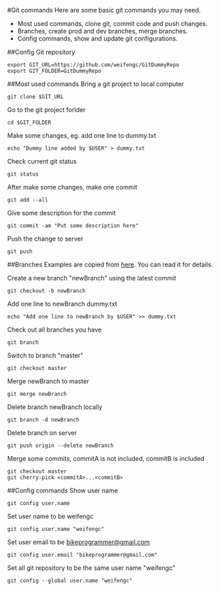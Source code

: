 #Git commands
Here are some basic git commands you may need.
- Most used commands, clone git, commit code and push changes.
- Branches, create prod and dev branches, merge branches.
- Config commands, show and update git configurations.

##Config Git repository
```
export GIT_URL=https://github.com/weifengc/GitDummyRepo
export GIT_FOLDER=GitDummyRepo
```

##Most used commands
Bring a git project to local computer
```
git clone $GIT_URL
```
Go to the git project forlder
```
cd $GIT_FOLDER
```
Make some changes, eg. add one line to dummy.txt
```
echo "Dummy line added by $USER" > dummy.txt
```
Check current git status
```
git status
```
After make some changes, make one commit
```
git add --all
```
Give some description for the commit
```
git commit -am "Put some description here"
```
Push the change to server
```
git push
```

##Branches
Examples are copied from [here](https://git-scm.com/book/en/v2/Git-Branching-Basic-Branching-and-Merging). You can read it for details.

Create a new branch "newBranch"  using the latest commit
```
git checkout -b newBranch
```
Add one line to newBranch dummy.txt
```
echo "Add one line to newBranch by $USER" >> dummy.txt
```
Check out all branches you have
```
git branch
```
Switch to branch "master"
```
git checkout master
```
Merge newBranch to master
```
git merge newBranch
```
Delete branch newBranch locally
```
git branch -d newBranch
```
Delete branch on server
```
git push origin --delete newBranch
```
Merge some commits, commitA is not included, commitB is included
```
git checkout master
git cherry-pick <commitA>...<commitB>
```


##Config commands
Show user name
```
git config user.name
```
Set user name to be weifengc
```
git config user.name "weifengc" 
```
Set user email to be bikeprogrammer@gmail.com
```
git config user.email "bikeprogrammer@gmail.com"
```
Set all git repository to be the same user name "weifengc"
```
git config --global user.name "weifengc"
```
